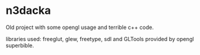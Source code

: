 # n3dacka
Old project with some opengl usage and terrible c++ code.

libraries used: freeglut, glew, freetype, sdl and GLTools provided by opengl superbible.
